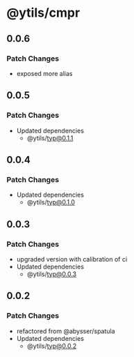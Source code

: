 # @ytils/cmpr

## 0.0.6

### Patch Changes

-   exposed more alias

## 0.0.5

### Patch Changes

-   Updated dependencies
    -   @ytils/typ@0.1.1

## 0.0.4

### Patch Changes

-   Updated dependencies
    -   @ytils/typ@0.1.0

## 0.0.3

### Patch Changes

-   upgraded version with calibration of ci
-   Updated dependencies
    -   @ytils/typ@0.0.3

## 0.0.2

### Patch Changes

-   refactored from @abysser/spatula
-   Updated dependencies
    -   @ytils/typ@0.0.2

